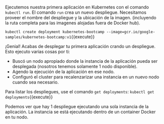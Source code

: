 Ejecutemos nuestra primera aplicación en Kubernetes con el comando `kubectl run`. El comando `run` crea un nuevo despliegue. Necesitamos proveer el nombre del despliegue y la ubicación de la imagen. (incluyendo la ruta completa para las imagenes alojadas fuera de Docker hub).

`kubectl create deployment kubernetes-bootcamp --image=gcr.io/google-samples/kubernetes-bootcamp:v1`{{execute}}

¡Genial! Acabas de desplegar tu primera aplicación crando un despliegue. Esto ejecuto varias cosas por ti:
- Buscó un nodo apropiado donde la instancia de la aplicación pueda ser desplegada (nosotros tenemos solamente 1 nodo disponible).
- Agendo la ejecución de la aplicación en ese nodo.
- Configuró el cluster para recalenzarizar una instancia en un nuevo nodo cuando sea necesario.

Para listar los despliegues, use el comando `get deployments`:
`kubectl get deployments`{{execute}}

Podemos ver que hay 1 despliegue ejecutando una sola instancia de la aplicación. La instancia se está ejecutando dentro de un container Docker en tu nodo.
